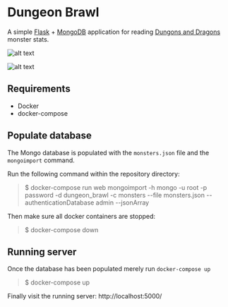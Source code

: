# **Dungeon Brawl**

A simple [Flask](http://flask.pocoo.org/) + [MongoDB](https://www.mongodb.com/)
application for reading [Dungons and Dragons](http://dnd.wizards.com/) monster
stats.

![alt text](https://i.imgur.com/ypveomF.png")

![alt text](https://i.imgur.com/0I50nq1.png")

## Requirements

 * Docker
 * docker-compose

## Populate database

The Mongo database is populated with the `monsters.json` file
and the `mongoimport` command.

Run the following command within the repository directory:

> $ docker-compose run web mongoimport -h mongo -u root -p password -d dungeon_brawl -c monsters --file monsters.json --authenticationDatabase admin --jsonArray

Then make sure all docker containers are stopped:

> $ docker-compose down

## Running server

Once the database has been populated merely run `docker-compose up`

> $ docker-compose up

Finally visit the running server: http://localhost:5000/
